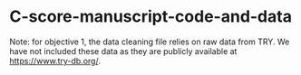 # C-score-manuscript-code-and-data


Note: for objective 1, the data cleaning file relies on raw data from TRY. We have not included these data as they are publicly available at https://www.try-db.org/. 
